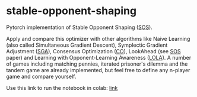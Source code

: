 # stable-opponent-shaping
Pytorch implementation of Stable Opponent Shaping ([SOS](https://openreview.net/pdf?id=SyGjjsC5tQ)).

Apply and compare this optimizer with other algorithms like Naive Learning (also called Simultaneous Gradient Descent), Symplectic Gradient Adjustment ([SGA](http://jmlr.csail.mit.edu/papers/volume20/19-008/19-008.pdf)), Consensus Optimization ([CO](https://arxiv.org/pdf/1705.10461.pdf)), LookAhead (see [SOS](https://openreview.net/pdf?id=SyGjjsC5tQ) paper) and Learning with Opponent-Learning Awareness ([LOLA](https://arxiv.org/pdf/1709.04326.pdf)). A number of games including matching pennies, iterated prisoner's dilemma and the tandem game are already implemented, but feel free to define any n-player game and compare yourself.

Use this link to run the notebook in colab: [link](https://colab.research.google.com/github/aletcher/stable-opponent-shaping/blob/master/stable-opponent-shaping.ipynb)
